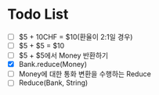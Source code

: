 # Todo List

- [ ] $5 + 10CHF = $10(환율이 2:1일 경우)
- [ ] $5 + $5 = $10
- [ ] $5 + $5에서 Money 반환하기
- [x] Bank.reduce(Money)
- [ ] Money에 대한 통화 변환을 수행하는 Reduce
- [ ] Reduce(Bank, String)